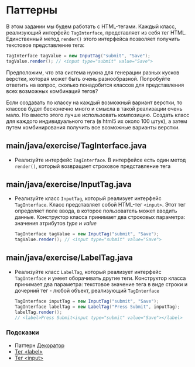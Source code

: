 # Паттерны

В этом задании мы будем работать с HTML-тегами. Каждый класс, реализующий интерфейс `TagInterface`, представляет из себя тег HTML. Единственный метод `render()` этого интерфейса позволяет получить текстовое представление тега:

```java
TagInterface tagValue = new InputTag("submit", "Save");
tagValue.render(); // <input type="submit" value="Save">
```

Предположим, что эта система нужна для генерации разных кусков верстки, которая может быть очень разнообразной. Попробуйте ответить на вопрос, сколько понадобится классов для представления всех возможных комбинаций тегов?

Если создавать по классу на каждый возможный вариант верстки, то классов будет бесконечно много и смысла в такой реализации очень мало. Но вместо этого лучше использовать композицию. Создать класс для каждого индивидуального тега (в html5 их около 100 штук), а затем путем комбинирования получить все возможные варианты верстки.

## main/java/exercise/TagInterface.java

* Реализуйте интерфейс `TagInterface`. В интерфейсе есть один метод `render()`, который возвращает строковое представление тега

## main/java/exercise/InputTag.java

* Реализуйте класс `InputTag`, который реализует интерфейс `TagInterface`. Класс представляет собой HTML-тег `<input>`. Этот тег определяет поле ввода, в которое пользователь может вводить данные. Конструктор класса принимает два строковых параметра: значения атрибутов *type* и *value*

  ```java
  TagInterface tagValue = new InputTag("submit", "Save");
  tagValue.render(); // <input type="submit" value="Save">
  ```

## main/java/exercise/LabelTag.java

* Реализуйте класс `LabelTag`, который реализует интерфейс `TagInterface` и умеет оборачивать другие теги. Конструктор класса принимает два параметра: текстовое значение тега в виде строки и дочерний тег - любой объект, реализующий `TagInterface`

  ```java
  TagInterface inputTag = new InputTag("submit", "Save");
  TagInterface labelTag = new LabelTag("Press Submit", inputTag);
  labelTag.render();
  // <label>Press Submit<input type="submit" value="Save"></label>
  ```

### Подсказки

* Паттерн [Декоратор](https://ru.wikipedia.org/wiki/Декоратор_(шаблон_проектирования))
* [Тег \<label\>](https://developer.mozilla.org/ru/docs/Web/HTML/Element/label)
* [Тег \<input\>](https://developer.mozilla.org/ru/docs/Web/HTML/Element/input)
